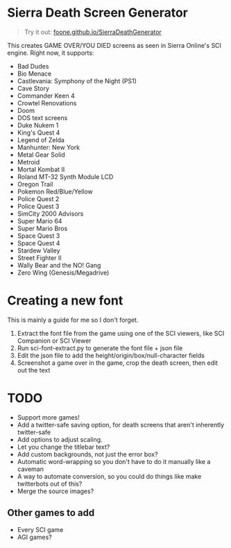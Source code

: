 Sierra Death Screen Generator
=============================

> Try it out: [foone.github.io/SierraDeathGenerator](https://foone.github.io/SierraDeathGenerator)

This creates GAME OVER/YOU DIED screens as seen in Sierra Online's SCI engine.
Right now, it supports:

* Bad Dudes
* Bio Menace
* Castlevania: Symphony of the Night (PS1)
* Cave Story
* Commander Keen 4
* Crowtel Renovations
* Doom
* DOS text screens
* Duke Nukem 1
* King's Quest 4
* Legend of Zelda
* Manhunter: New York
* Metal Gear Solid
* Metroid
* Mortal Kombat II
* Roland MT-32 Synth Module LCD
* Oregon Trail
* Pokemon Red/Blue/Yellow
* Police Quest 2
* Police Quest 3
* SimCity 2000 Advisors
* Super Mario 64
* Super Mario Bros
* Space Quest 3
* Space Quest 4
* Stardew Valley
* Street Fighter II
* Wally Bear and the NO! Gang
* Zero Wing (Genesis/Megadrive)

Creating a new font
===================

This is mainly a guide for me so I don't forget.

1. Extract the font file from the game using one of the SCI viewers, like SCI Companion or SCI Viewer
2. Run sci-font-extract.py to generate the font file + json file
3. Edit the json file to add the height/origin/box/null-character fields
4. Screenshot a game over in the game, crop the death screen, then edit out the text

TODO
====

* Support more games!
* Add a twitter-safe saving option, for death screens that aren't inherently twitter-safe
* Add options to adjust scaling.
* Let you change the titlebar text?
* Add custom backgrounds, not just the error box?
* Automatic word-wrapping so you don't have to do it manually like a caveman
* A way to automate conversion, so you could do things like make twitterbots out of this?
* Merge the source images?

Other games to add
------------------
* Every SCI game
* AGI games?


